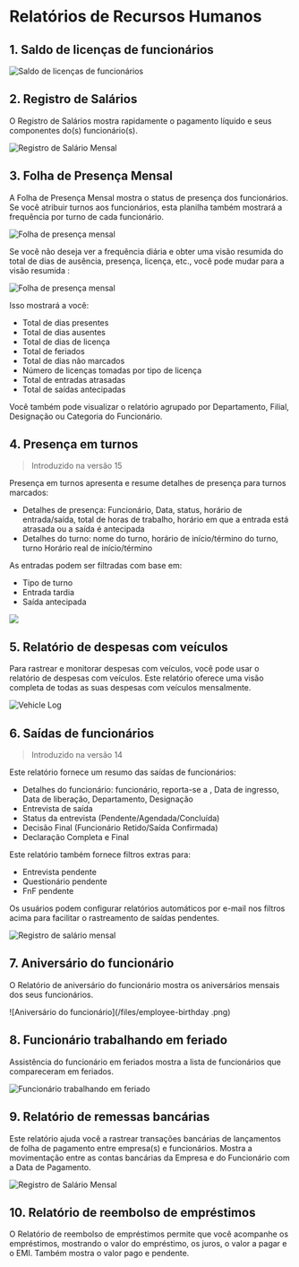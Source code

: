 # Relatórios de Recursos Humanos



## 1. Saldo de licenças de funcionários

![Saldo de licenças de funcionários](/files/employee-leave-balance.png)

## 2. Registro de Salários

O Registro de Salários mostra rapidamente o pagamento líquido e seus componentes do(s) funcionário(s).

![Registro de Salário Mensal](/files/monthly-salary-register.png)

## 3. Folha de Presença Mensal

A Folha de Presença Mensal mostra o status de presença dos funcionários. Se você atribuir turnos aos funcionários, esta planilha também mostrará a frequência por turno de cada funcionário.

![Folha de presença mensal](/files/monthly-atendimento-sheet.png)

Se você não deseja ver a frequência diária e obter uma visão resumida do total de dias de ausência, presença, licença, etc., você pode mudar para a visão resumida :

![Folha de presença mensal](/files/monthly-attendance-summarized.png)

Isso mostrará a você: 

* Total de dias presentes
* Total de dias ausentes
* Total de dias de licença
* Total de feriados
* Total de dias não marcados
* Número de licenças tomadas por tipo de licença
* Total de entradas atrasadas
* Total de saídas antecipadas

 Você também pode visualizar o relatório agrupado por Departamento, Filial, Designação ou Categoria do Funcionário.

## 4. Presença em turnos

> Introduzido na versão 15

Presença em turnos apresenta e resume detalhes de presença para turnos marcados:

* Detalhes de presença: Funcionário, Data, status, horário de entrada/saída, total de horas de trabalho, horário em que a entrada está atrasada ou a saída é antecipada
* Detalhes do turno: nome do turno, horário de início/término do turno, turno Horário real de início/término

As entradas podem ser filtradas com base em:

* Tipo de turno
* Entrada tardia
* Saída antecipada

![](/files/KBfhUlt.png)

## 5. Relatório de despesas com veículos

Para rastrear e monitorar despesas com veículos, você pode usar o relatório de despesas com veículos. Este relatório oferece uma visão completa de todas as suas despesas com veículos mensalmente.

![Vehicle Log](/files/vehicle-expenses-report.png )

## 6. Saídas de funcionários

> Introduzido na versão 14

Este relatório fornece um resumo das saídas de funcionários:

* Detalhes do funcionário: funcionário, reporta-se a , Data de ingresso, Data de liberação, Departamento, Designação
* Entrevista de saída
* Status da entrevista (Pendente/Agendada/Concluída)
* Decisão Final (Funcionário Retido/Saída Confirmada)
* Declaração Completa e Final

Este relatório também fornece filtros extras para:

* Entrevista pendente
* Questionário pendente
* FnF pendente

Os usuários podem configurar relatórios automáticos por e-mail nos filtros acima para facilitar o rastreamento de saídas pendentes.

![Registro de salário mensal](/files/employee-exits.png)

## 7. Aniversário do funcionário

O Relatório de aniversário do funcionário mostra os aniversários mensais dos seus funcionários.

![Aniversário do funcionário](/files/employee-birthday .png)

## 8. Funcionário trabalhando em feriado

Assistência do funcionário em feriados mostra a lista de funcionários que compareceram em feriados.

![Funcionário trabalhando em feriado](/files/employees-working-on-a-holiday.png)

## 9. Relatório de remessas bancárias

Este relatório ajuda você a rastrear transações bancárias de lançamentos de folha de pagamento entre empresa(s) e funcionários. Mostra a movimentação entre as contas bancárias da Empresa e do Funcionário com a Data de Pagamento.

![Registro de Salário Mensal](/files/bank_remittance_report.png)

## 10. Relatório de reembolso de empréstimos

O Relatório de reembolso de empréstimos permite que você acompanhe os empréstimos, mostrando o valor do empréstimo, os juros, o valor a pagar e o EMI. Também mostra o valor pago e pendente.



